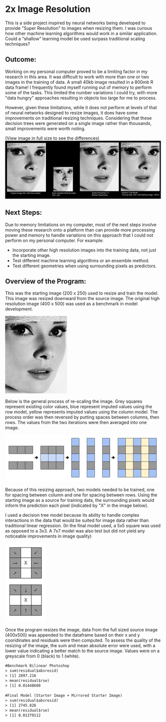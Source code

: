 
# 2x Image Resolution
This is a side project inspired by neural networks being developed to provide "Super Resolution" to images when resizing them. I was curious how other machine learning algorithms would work in a similar application. Could a “shallow” learning model be used surpass traditional scaling techniques? 

## Outcome:
Working on my personal computer proved to be a limiting factor in my research in this area. It was difficult to work with more than one or two images in the training of data. A small 40kb image resulted in a 800mb R data frame! I frequently found myself running out of memory to perform some of the tasks. This limited the number variations I could try, with more "data hungry" approaches resulting in objects too large for me to process. 

However, given these limitations, while it does not perform at levels of that of neural networks designed to resize images, it does have some improvements on traditional resizing techniques. Considering that these decision trees were generated on a single image rather than thousands, small improvements were worth noting. 

(View image in full size to see the differences)
![Alt text](/Output/out5.jpg)


## Next Steps: 
Due to memory limitations on my computer, most of the next steps involve moving these research onto a platform than can provide more processing power and memory to handle variations on this approach that I could not perform on my personal computer. For example:
* Incorporate other high resolution images into the training data, not just the starting image. 
* Test different machine learning algorithms or an ensemble method. 
* Test different geometries when using surrounding pixels as predictors.


## Overview of the Program:

This was the starting image (200 x 250) used to resize and train the model. This image was resized downward from the source image. The original high resolution image (400 x 500) was used as a benchmark in model development.

![Alt text](/Output/out2.jpg)


Below is the general process of re-scaling the image. Grey squares represent existing color values, blue represent imputed values using the row model, yellow represents imputed values using the column model. The process order was then reversed by putting spaces between columns, then rows. The values from the two iterations were then averaged into one image.

![Alt text](/Output/out3.jpg)

Because of this resizing approach, two models needed to be trained, one for spacing between column and one for spacing between rows. Using the starting image as a source for training data, the surrounding pixels would inform the prediction each pixel (indicated by "X" in the image below). 

I used a decision tree model because its ability to handle complex interactions in the data that would be suited for image data rather than traditional linear regression. (In the final model used, a 5x5 square was used as opposed to a 3x3. A 7x7 model was also test but did not yield any noticeable improvements in image quality)

![Alt text](/Output/out4.jpg)


Once the program resizes the image, data from the full sized source image (400x500) was appended to the dataframe based on their x and y cooridinates and residuals were then computed. To assess the quality of the resizing of the image, the sum and mean absolute error were used, with a lower value indicating a better match to the source image. Values were on a greyscale from 0 (black) to 1 (white).

    #Benchmark Bilinear Photoshop
    > sum(residual$absresid)
    > [1] 2897.216
    > mean(residual$rse)
    > [1] 0.01448608
   
    #Final Model (Starter Image + Mirrored Starter Image)
    > sum(residual$absresid)
    > [1] 2745.826
    > mean(residual$rse)
    > [1] 0.01379112

